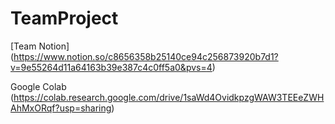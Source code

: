 # TeamProject

[Team Notion] (https://www.notion.so/c8656358b25140ce94c256873920b7d1?v=9e55264d11a64163b39e387c4c0ff5a0&pvs=4)

Google Colab (https://colab.research.google.com/drive/1saWd4OvidkpzgWAW3TEEeZWHAhMxORqf?usp=sharing)